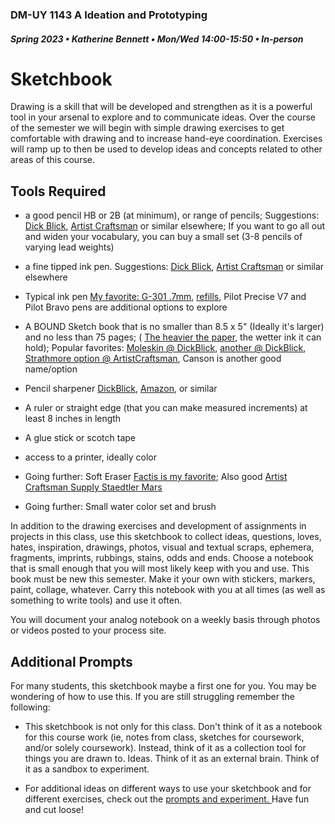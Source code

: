 ### DM-UY 1143 A Ideation and Prototyping
##### Spring 2023 • Katherine Bennett • Mon/Wed 14:00-15:50 • In-person

# Sketchbook

Drawing is a skill that will be developed and strengthen as it is a powerful tool in your arsenal to explore and to communicate ideas. Over the course of the semester we will begin with simple drawing exercises to get comfortable with drawing and to increase hand-eye coordination. Exercises will ramp up to then be used to develop ideas and concepts related to other areas of this course.

## Tools Required

* a good pencil HB or 2B (at minimum), or range of pencils; Suggestions: [Dick Blick](https://www.dickblick.com/items/faber-castell-goldfaber-sketching-pencil-hb/), [Artist Craftsman](https://artistcraftsman.com/staedtler-mars-lumograph-drawing-pencils-set-of-6/) or similar elsewhere; If you want to go all out and widen your vocabulary, you can buy a small set (3-8 pencils of varying lead weights)

* a fine tipped ink pen. Suggestions: [Dick Blick](https://www.dickblick.com/items/staedtler-pigment-liner-black-03-mm/), [Artist Craftsman](https://artistcraftsman.com/sakura-pigma-micron-pens-03-black-set-of-3/) or similar elsewhere

* Typical ink pen [My favorite: G-301 .7mm](https://www.amazon.com/ZEBRA-STEEL-PEN-BLACK-INK/dp/B002JG7736/ref=sr_1_14?crid=24IBBCTR44J3H&keywords=G-301%2B.7mm&qid=1642987567&sprefix=g-301%2B.7mm%2Caps%2C64&sr=8-14&th=1), [refills](https://www.amazon.com/Zebra-F-Refill-Millimeter-Blue-Count/dp/B00P05MQ0W/ref=sr_1_15?crid=24IBBCTR44J3H&keywords=G-301+.7mm&qid=1642987567&sprefix=g-301+.7mm%2Caps%2C64&sr=8-15), Pilot Precise V7 and Pilot Bravo pens are additional options to explore

* A BOUND Sketch book that is no smaller than 8.5 x 5" (Ideally it's larger) and no less than 75 pages; ( [The heavier the paper](https://www.schoolspecialty.com/wcsstore/SSICatalogAssetStore/ideas-resources/V2182597.pdf), the wetter ink it can hold); Popular favorites: [Moleskin @ DickBlick](https://www.dickblick.com/products/moleskine-art-collection-sketchbooks/), [another @ DickBlick](https://www.dickblick.com/products/moleskine-art-collection-sketch-pad/), [Strathmore option @ ArtistCraftsman](https://artistcraftsman.com/strathmore-400-series-sketch-art-journals/), Canson is another good name/option

* Pencil sharpener [DickBlick](https://www.dickblick.com/products/kum-sharpener/), [Amazon](https://www.amazon.com/Wekoil-Sharpeners-High-Grade-Sharpening-Rectangular/dp/B07BNRJKTS/ref=sr_1_27?keywords=art+pencil+sharpener+and+eraser&qid=1642990078&sprefix=pencil+sharpener+for+art+e%2Caps%2C83&sr=8-27), or similar

* A ruler or straight edge (that you can make measured increments) at least 8 inches in length

* A glue stick or scotch tape

* access to a printer, ideally color

* Going further: Soft Eraser [Factis is my favorite](https://www.dickblick.com/products/generals-factis-extra-soft-eraser/); Also good [Artist Craftsman Supply Staedtler Mars](https://artistcraftsman.com/staedtler-mars-plastic-eraser/)

* Going further: Small water color set and brush

In addition to the drawing exercises and development of assignments in projects in this class, use this sketchbook to collect ideas, questions, loves, hates, inspiration, drawings, photos, visual and textual scraps, ephemera, fragments, imprints, rubbings, stains, odds and ends. Choose a notebook that is small enough that you will most likely keep with you and use. This book must be new this semester. Make it your own with stickers, markers, paint, collage, whatever. Carry this notebook with you at all times (as well as something to write tools) and use it often.

You will document your analog notebook on a weekly basis through photos or videos posted to your process site. 


## Additional Prompts 

For many students, this sketchbook maybe a first one for you. You may be wondering of how to use this. If you are still struggling remember the following:

* This sketchbook is not only for this class. Don't think of it as a notebook for this course work (ie, notes from class, sketches for coursework, and/or solely coursework). Instead, think of it as a collection tool for things you are drawn to. Ideas. Think of it as an external brain. Think of it as a sandbox to experiment. 

* For additional ideas on different ways to use your sketchbook and for different exercises, check out the <a href = "sketch_journalPrompts.md"> prompts and experiment. </a> Have fun and cut loose!
